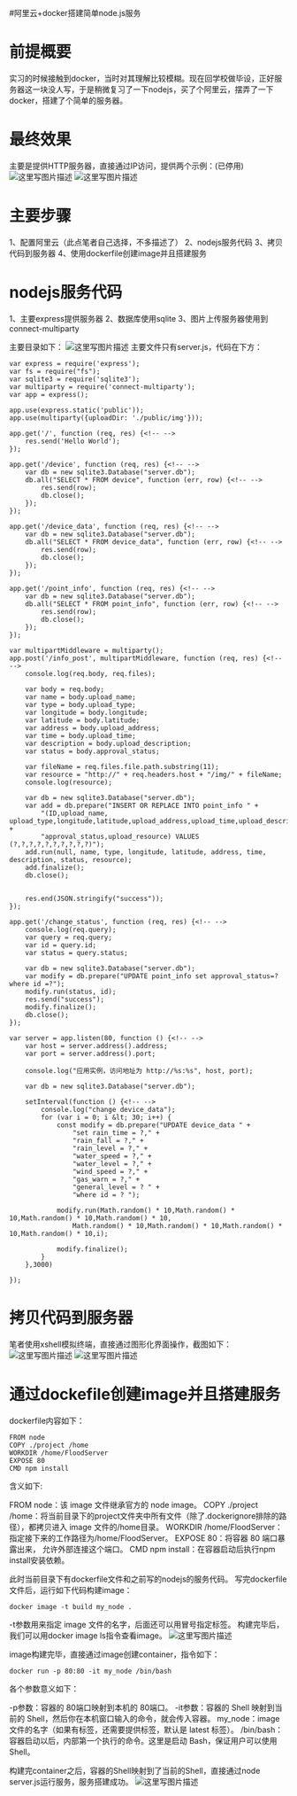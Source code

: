 #阿里云+docker搭建简单node.js服务
# 前提概要

实习的时候接触到docker，当时对其理解比较模糊。现在回学校做毕设，正好服务器这一块没人写，于是稍微复习了一下nodejs，买了个阿里云，摆弄了一下docker，搭建了个简单的服务器。

# 最终效果

主要是提供HTTP服务器，直接通过IP访问，提供两个示例：(已停用)      <img src="https://raw.githubusercontent.com/Double2hao/xujiajia_blog/main/img/16210039132760.png" alt="这里写图片描述" title="">  <img src="https://raw.githubusercontent.com/Double2hao/xujiajia_blog/main/img/16210039134001.png" alt="这里写图片描述" title="">

# 主要步骤

1、配置阿里云（此点笔者自己选择，不多描述了）  2、nodejs服务代码  3、拷贝代码到服务器  4、使用dockerfile创建image并且搭建服务

# nodejs服务代码

1、主要express提供服务器  2、数据库使用sqlite  3、图片上传服务器使用到connect-multiparty

主要目录如下：  <img src="https://raw.githubusercontent.com/Double2hao/xujiajia_blog/main/img/16210039135732.png" alt="这里写图片描述" title="">  主要文件只有server.js，代码在下方：

```
var express = require('express');
var fs = require("fs");
var sqlite3 = require('sqlite3');
var multiparty = require('connect-multiparty');
var app = express();

app.use(express.static('public'));
app.use(multiparty({uploadDir: './public/img'}));

app.get('/', function (req, res) {<!-- -->
    res.send('Hello World');
});

app.get('/device', function (req, res) {<!-- -->
    var db = new sqlite3.Database("server.db");
    db.all("SELECT * FROM device", function (err, row) {<!-- -->
        res.send(row);
        db.close();
    });
});

app.get('/device_data', function (req, res) {<!-- -->
    var db = new sqlite3.Database("server.db");
    db.all("SELECT * FROM device_data", function (err, row) {<!-- -->
        res.send(row);
        db.close();
    });
});

app.get('/point_info', function (req, res) {<!-- -->
    var db = new sqlite3.Database("server.db");
    db.all("SELECT * FROM point_info", function (err, row) {<!-- -->
        res.send(row);
        db.close();
    });
});

var multipartMiddleware = multiparty();
app.post('/info_post', multipartMiddleware, function (req, res) {<!-- -->
    console.log(req.body, req.files);

    var body = req.body;
    var name = body.upload_name;
    var type = body.upload_type;
    var longitude = body.longitude;
    var latitude = body.latitude;
    var address = body.upload_address;
    var time = body.upload_time;
    var description = body.upload_description;
    var status = body.approval_status;

    var fileName = req.files.file.path.substring(11);
    var resource = "http://" + req.headers.host + "/img/" + fileName;
    console.log(resource);

    var db = new sqlite3.Database("server.db");
    var add = db.prepare("INSERT OR REPLACE INTO point_info " +
        "(ID,upload_name, upload_type,longitude,latitude,upload_address,upload_time,upload_description," +
        "approval_status,upload_resource) VALUES (?,?,?,?,?,?,?,?,?,?)");
    add.run(null, name, type, longitude, latitude, address, time, description, status, resource);
    add.finalize();
    db.close();


    res.end(JSON.stringify("success"));
});

app.get('/change_status', function (req, res) {<!-- -->
    console.log(req.query);
    var query = req.query;
    var id = query.id;
    var status = query.status;

    var db = new sqlite3.Database("server.db");
    var modify = db.prepare("UPDATE point_info set approval_status=? where id =?");
    modify.run(status, id);
    res.send("success");
    modify.finalize();
    db.close();
});

var server = app.listen(80, function () {<!-- -->
    var host = server.address().address;
    var port = server.address().port;

    console.log("应用实例，访问地址为 http://%s:%s", host, port);

    var db = new sqlite3.Database("server.db");

    setInterval(function () {<!-- -->
        console.log("change device_data");
        for (var i = 0; i &lt; 30; i++) {
            const modify = db.prepare("UPDATE device_data " +
                "set rain_time = ?," +
                "rain_fall = ?," +
                "rain_level = ?," +
                "water_speed = ?," +
                "water_level = ?," +
                "wind_speed = ?," +
                "gas_warn = ?," +
                "general_level = ? " +
                "where id = ? ");

            modify.run(Math.random() * 10,Math.random() * 10,Math.random() * 10,Math.random() * 10,
                Math.random() * 10,Math.random() * 10,Math.random() * 10,Math.random() * 10,i);

            modify.finalize();
        }
    },3000)

});
```

# 拷贝代码到服务器

笔者使用xshell模拟终端，直接通过图形化界面操作，截图如下：  <img src="https://raw.githubusercontent.com/Double2hao/xujiajia_blog/main/img/16210039137103.png" alt="这里写图片描述" title="">  <img src="https://raw.githubusercontent.com/Double2hao/xujiajia_blog/main/img/16210039138984.png" alt="这里写图片描述" title="">

# 通过dockefile创建image并且搭建服务

dockerfile内容如下：

```
FROM node
COPY ./project /home
WORKDIR /home/FloodServer
EXPOSE 80
CMD npm install

```

含义如下:

>  
 FROM node：该 image 文件继承官方的 node image。  COPY ./project /home：将当前目录下的project文件夹中所有文件（除了.dockerignore排除的路径），都拷贝进入 image 文件的/home目录。  WORKDIR /home/FloodServer：指定接下来的工作路径为/home/FloodServer。  EXPOSE 80：将容器 80 端口暴露出来， 允许外部连接这个端口。  CMD npm install：在容器启动后执行npm install安装依赖。 


此时当前目录下有dockerfile文件和之前写的nodejs的服务代码。  写完dockerfile文件后，运行如下代码构建image：

```
docker image -t build my_node .
```

-t参数用来指定 image 文件的名字，后面还可以用冒号指定标签。  构建完毕后，我们可以用docker image ls指令查看image。  <img src="https://raw.githubusercontent.com/Double2hao/xujiajia_blog/main/img/16210039139565.png" alt="这里写图片描述" title="">

image构建完毕，直接通过image创建container，指令如下：

```
docker run -p 80:80 -it my_node /bin/bash
```

各个参数意义如下：

>  
 -p参数：容器的 80端口映射到本机的 80端口。  -it参数：容器的 Shell 映射到当前的 Shell，然后你在本机窗口输入的命令，就会传入容器。  my_node：image 文件的名字（如果有标签，还需要提供标签，默认是 latest 标签）。  /bin/bash：容器启动以后，内部第一个执行的命令。这里是启动 Bash，保证用户可以使用 Shell。 


构建完container之后，容器的Shell映射到了当前的Shell，直接通过node server.js运行服务，服务搭建成功。  <img src="https://raw.githubusercontent.com/Double2hao/xujiajia_blog/main/img/16210039140626.png" alt="这里写图片描述" title="">